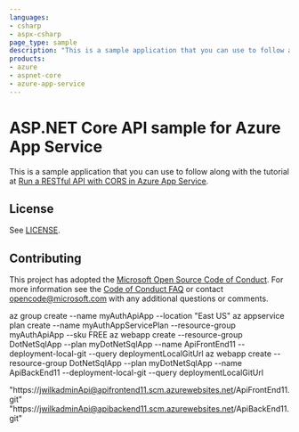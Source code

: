 ```yaml
---
languages:
- csharp
- aspx-csharp
page_type: sample
description: "This is a sample application that you can use to follow along with the Run a RESTful API with CORS in Azure App Service tutorial."
products:
- azure
- aspnet-core
- azure-app-service
---
```


# ASP.NET Core API sample for Azure App Service

This is a sample application that you can use to follow along with the tutorial at 
[Run a RESTful API with CORS in Azure App Service](https://docs.microsoft.com/azure/app-service/app-service-web-tutorial-rest-api). 

## License

See [LICENSE](https://github.com/Azure-Samples/dotnet-core-api/blob/master/LICENSE.md).

## Contributing

This project has adopted the [Microsoft Open Source Code of Conduct](https://opensource.microsoft.com/codeofconduct/). For more information see the [Code of Conduct FAQ](https://opensource.microsoft.com/codeofconduct/faq/) or contact [opencode@microsoft.com](mailto:opencode@microsoft.com) with any additional questions or comments.
  
az group create --name myAuthApiApp --location "East US"
az appservice plan create --name myAuthAppServicePlan --resource-group myAuthApiApp --sku FREE
az webapp create --resource-group DotNetSqlApp --plan myDotNetSqlApp --name ApiFrontEnd11 --deployment-local-git --query deploymentLocalGitUrl
az webapp create --resource-group DotNetSqlApp --plan myDotNetSqlApp --name ApiBackEnd11 --deployment-local-git --query deploymentLocalGitUrl

"https://jwilkadminApi@apifrontend11.scm.azurewebsites.net/ApiFrontEnd11.git"
"https://jwilkadminApi@apibackend11.scm.azurewebsites.net/ApiBackEnd11.git"


